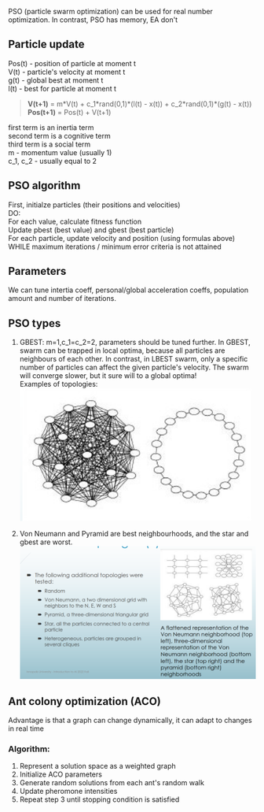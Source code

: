 PSO (particle swarm optimization) can be used for real number optimization. In contrast, PSO has memory, EA don't

## Particle update
Pos(t) - position of particle at moment t  
V(t) - particle's velocity at moment t  
g(t) - global best at moment t  
l(t) - best for particle at moment t  

>**V(t+1)** = m*V(t) + c_1\*rand(0,1)\*(l(t) - x(t))
>                + c_2\*rand(0,1)\*(g(t) - x(t))  
>**Pos(t+1)** = Pos(t) + V(t+1)  

first term is an inertia term  
second term is a cognitive term  
third term is a social term  
m - momentum value (usually 1)  
c_1, c_2 - usually equal to 2

## PSO algorithm
First, initialze particles (their positions and velocities)  
DO:  
For each value, calculate fitness function  
Update pbest (best value) and gbest (best particle)  
For each particle, update velocity and position (using formulas above)  
WHILE maximum iterations / minimum error criteria is not attained
 
## Parameters
We can tune intertia coeff, personal/global acceleration coeffs, population amount and number of iterations.

## PSO types
1. GBEST: m=1,c_1=c_2=2, parameters should be tuned further. In GBEST, swarm can be trapped in local optima, because all particles are neighbours of each other. In contrast, in LBEST swarm, only a specific number of particles can affect the given particle's velocity. The swarm will converge slower, but it sure will to a global optima!  
Examples of topologies:
![](img/topology.png "")

2. Von Neumann and Pyramid are best neighbourhoods, and the star and gbest are worst. 
![](img/pso.png "")

## Ant colony optimization (ACO) 
Advantage is that a graph can change dynamically, it can adapt to changes in real time

### Algorithm:
1. Represent a solution space as a weighted graph
2. Initialize ACO parameters
3. Generate random solutions from each ant's random walk
4. Update pheromone intensities
5. Repeat step 3 until stopping condition is satisfied